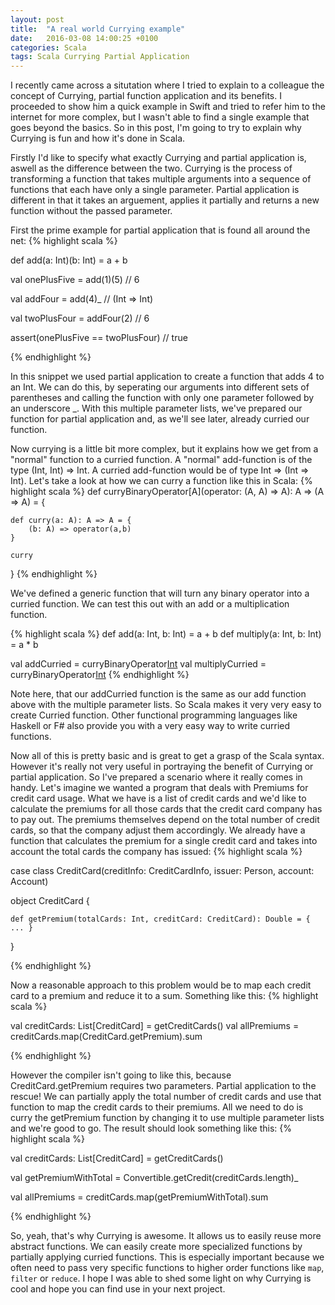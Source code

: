 ```yaml
---
layout: post
title:  "A real world Currying example"
date:   2016-03-08 14:00:25 +0100
categories: Scala
tags: Scala Currying Partial Application 
---
```


I recently came across a situtation where I tried to explain to a colleague the concept of Currying, partial function application and its benefits.
I proceeded to show him a quick example in Swift and tried to refer him to the internet for more complex, but I wasn't able to find a single example that goes beyond the basics.
So in this post, I'm going to try to explain why Currying is fun and how it's done in Scala.

Firstly I'd like to specify what exactly Currying and partial application is, aswell as the difference between the two.
Currying is the process of transforming a function that takes multiple arguments into a sequence of functions that each have only a single parameter. 
Partial application is different in that it takes an arguement, applies it partially and returns a new function without the passed parameter.

First the prime example for partial application that is found all around the net:
{% highlight scala %}

def add(a: Int)(b: Int) = a + b

val onePlusFive = add(1)(5) // 6

val addFour = add(4)_ // (Int => Int)

val twoPlusFour = addFour(2) // 6

assert(onePlusFive == twoPlusFour) // true

{% endhighlight %}

In this snippet we used partial application to create a function that adds 4 to an Int. 
We can do this, by seperating our arguments into different sets of parentheses and calling the function with only one parameter followed by an underscore _.
With this multiple parameter lists, we've prepared our function for partial application and, as we'll see later, already curried our function.

Now currying is a little bit more complex, but it explains how we get from a "normal" function to a curried function.
A "normal" add-function is of the type (Int, Int) => Int. A curried add-function would be of type Int => (Int => Int).
Let's take a look at how we can curry a function like this in Scala:
{% highlight scala %}
def curryBinaryOperator[A](operator: (A, A) => A): A => (A => A) = {
		
    def curry(a: A): A => A = {
        (b: A) => operator(a,b)
    }
	
    curry	
}
{% endhighlight %}

We've defined a generic function that will turn any binary operator into a curried function. We can test this out with an add or a multiplication function.

{% highlight scala %}
def add(a: Int, b: Int) = a + b
def multiply(a: Int, b: Int) = a * b
      
val addCurried = curryBinaryOperator[Int](add)
val multiplyCurried = curryBinaryOperator[Int](multiply)
{% endhighlight %}

Note here, that our addCurried function is the same as our add function above with the multiple parameter lists. 
So Scala makes it very very easy to create Curried function. 
Other functional programming languages like Haskell or F# also provide you with a very easy way to write curried functions.

Now all of this is pretty basic and is great to get a grasp of the Scala syntax. However it's really not very useful in portraying the benefit of Currying or partial application.
So I've prepared a scenario where it really comes in handy. Let's imagine we wanted a program that deals with Premiums for credit card usage.
What we have is a list of credit cards and we'd like to calculate the premiums for all those cards that the credit card company has to pay out.
The premiums themselves depend on the total number of credit cards, so that the company adjust them accordingly.
We already have a function that calculates the premium for a single credit card and takes into account the total cards the company has issued:
{% highlight scala %}

case class CreditCard(creditInfo: CreditCardInfo, issuer: Person, account: Account)

object CreditCard {
    
    def getPremium(totalCards: Int, creditCard: CreditCard): Double = { ... }
    
}

{% endhighlight %}

Now a reasonable approach to this problem would be to map each credit card to a premium and reduce it to a sum.
Something like this:
{% highlight scala %}

val creditCards: List[CreditCard] = getCreditCards()
val allPremiums = creditCards.map(CreditCard.getPremium).sum

{% endhighlight %}

However the compiler isn't going to like this, because CreditCard.getPremium requires two parameters.
Partial application to the rescue! We can partially apply the total number of credit cards and use that function to map the credit cards to their premiums. 
All we need to do is curry the getPremium function by changing it to use multiple parameter lists and we're good to go.
The result should look something like this:
{% highlight scala %}

val creditCards: List[CreditCard] = getCreditCards()

val getPremiumWithTotal = Convertible.getCredit(creditCards.length)_

val allPremiums = creditCards.map(getPremiumWithTotal).sum

{% endhighlight %}

So, yeah, that's why Currying is awesome. It allows us to easily reuse more abstract functions. 
We can easily create more specialized functions by partially applying curried functions. 
This is especially important because we often need to pass very specific functions to higher order functions like `map`, `filter` or `reduce`.
I hope I was able to shed some light on why Currying is cool and hope you can find use in your next project.

